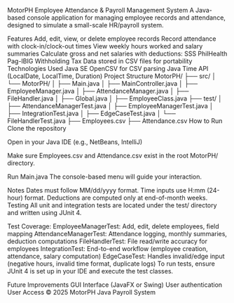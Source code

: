 MotorPH Employee Attendance & Payroll Management System
A Java-based console application for managing employee records and attendance, designed to simulate a small-scale HR/payroll system.

Features
Add, edit, view, or delete employee records
Record attendance with clock-in/clock-out times
View weekly hours worked and salary summaries
Calculate gross and net salaries with deductions:
SSS
PhilHealth
Pag-IBIG
Withholding Tax
Data stored in CSV files for portability
Technologies Used
Java SE
OpenCSV for CSV parsing
Java Time API (LocalDate, LocalTime, Duration)
Project Structure
MotorPH/
├── src/
│   └── MotorPH/
│       ├── Main.java
│       ├── MainController.java
│       ├── EmployeeManager.java
│       ├── AttendanceManager.java
│       ├── FileHandler.java
│       ├── Global.java
│       ├── EmployeeClass.java
├── test/
│   ├── AttendanceManagerTest.java
│   ├── EmployeeManagerTest.java
│   ├── IntegrationTest.java
│   ├── EdgeCaseTest.java
│   └── FileHandlerTest.java
├── Employees.csv
├── Attendance.csv
How to Run
Clone the repository

Open in your Java IDE (e.g., NetBeans, IntelliJ)

Make sure Employees.csv and Attendance.csv exist in the root MotorPH/ directory.

Run Main.java
The console-based menu will guide your interaction.

Notes
Dates must follow MM/dd/yyyy format.
Time inputs use H:mm (24-hour) format.
Deductions are computed only at end-of-month weeks.
Testing
All unit and integration tests are located under the test/ directory and written using JUnit 4.

Test Coverage:
EmployeeManagerTest: Add, edit, delete employees, field mapping
AttendanceManagerTest: Attendance logging, monthly summaries, deduction computations
FileHandlerTest: File read/write accuracy for employees
IntegrationTest: End-to-end workflow (employee creation, attendance, salary computation)
EdgeCaseTest: Handles invalid/edge input (negative hours, invalid time format, duplicate logs)
To run tests, ensure JUnit 4 is set up in your IDE and execute the test classes.

Future Improvements
GUI Interface (JavaFX or Swing)
User authentication
User Access
© 2025 MotorPH Java Payroll System
